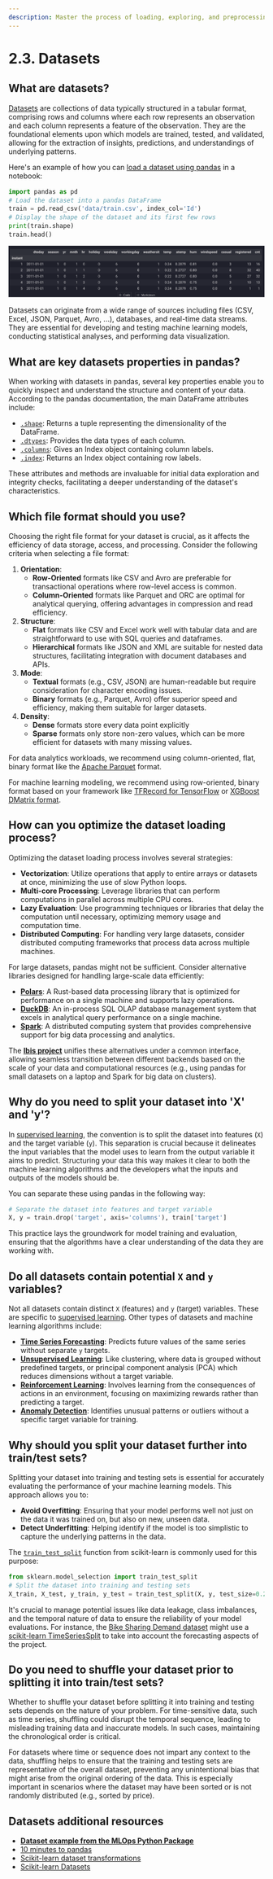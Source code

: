 ```yaml
---
description: Master the process of loading, exploring, and preprocessing datasets within notebooks for AI/ML projects, utilizing pandas and other tools to handle and analyze data effectively.
---
```


# 2.3. Datasets

## What are datasets?

[Datasets](https://en.wikipedia.org/wiki/Data_set) are collections of data typically structured in a tabular format, comprising rows and columns where each row represents an observation and each column represents a feature of the observation. They are the foundational elements upon which models are trained, tested, and validated, allowing for the extraction of insights, predictions, and understandings of underlying patterns.

Here's an example of how you can [load a dataset using pandas](https://pandas.pydata.org/docs/reference/frame.html) in a notebook:

```python
import pandas as pd
# Load the dataset into a pandas DataFrame
train = pd.read_csv('data/train.csv', index_col='Id')
# Display the shape of the dataset and its first few rows
print(train.shape)
train.head()
```

![Dataset values](../img/datasets/values.png)

Datasets can originate from a wide range of sources including files (CSV, Excel, JSON, Parquet, Avro, ...), databases, and real-time data streams. They are essential for developing and testing machine learning models, conducting statistical analyses, and performing data visualization.

## What are key datasets properties in pandas?

When working with datasets in pandas, several key properties enable you to quickly inspect and understand the structure and content of your data. According to the pandas documentation, the main DataFrame attributes include:

- [`.shape`](https://pandas.pydata.org/docs/reference/api/pandas.DataFrame.shape.html#pandas.DataFrame.shape): Returns a tuple representing the dimensionality of the DataFrame.
- [`.dtypes`](https://pandas.pydata.org/docs/reference/api/pandas.DataFrame.dtypes.html#pandas.DataFrame.dtypes): Provides the data types of each column.
- [`.columns`](https://pandas.pydata.org/docs/reference/api/pandas.DataFrame.columns.html#pandas.DataFrame.columns): Gives an Index object containing column labels.
- [`.index`](https://pandas.pydata.org/docs/reference/api/pandas.DataFrame.index.html#pandas.DataFrame.index): Returns an Index object containing row labels.

These attributes and methods are invaluable for initial data exploration and integrity checks, facilitating a deeper understanding of the dataset's characteristics.

## Which file format should you use?

Choosing the right file format for your dataset is crucial, as it affects the efficiency of data storage, access, and processing. Consider the following criteria when selecting a file format:

1. **Orientation**:
    - **Row-Oriented** formats like CSV and Avro are preferable for transactional operations where row-level access is common.
    - **Column-Oriented** formats like Parquet and ORC are optimal for analytical querying, offering advantages in compression and read efficiency.
2. **Structure**:
    - **Flat** formats like CSV and Excel work well with tabular data and are straightforward to use with SQL queries and dataframes.
    - **Hierarchical** formats like JSON and XML are suitable for nested data structures, facilitating integration with document databases and APIs.
3. **Mode**:
    - **Textual** formats (e.g., CSV, JSON) are human-readable but require consideration for character encoding issues.
    - **Binary** formats (e.g., Parquet, Avro) offer superior speed and efficiency, making them suitable for larger datasets.
4. **Density**:
    - **Dense** formats store every data point explicitly
    - **Sparse** formats only store non-zero values, which can be more efficient for datasets with many missing values.

For data analytics workloads, we recommend using column-oriented, flat, binary format like the [Apache Parquet](https://parquet.apache.org/) format.

For machine learning modeling, we recommend using row-oriented, binary format based on your framework like [TFRecord for TensorFlow](https://www.tensorflow.org/tutorials/load_data/tfrecord) or [XGBoost DMatrix format](https://xgboost.readthedocs.io/en/stable/python/python_intro.html#data-interface).

## How can you optimize the dataset loading process?

Optimizing the dataset loading process involves several strategies:

- **Vectorization**: Utilize operations that apply to entire arrays or datasets at once, minimizing the use of slow Python loops.
- **Multi-core Processing**: Leverage libraries that can perform computations in parallel across multiple CPU cores.
- **Lazy Evaluation**: Use programming techniques or libraries that delay the computation until necessary, optimizing memory usage and computation time.
- **Distributed Computing**: For handling very large datasets, consider distributed computing frameworks that process data across multiple machines.

For large datasets, pandas might not be sufficient. Consider alternative libraries designed for handling large-scale data efficiently:

- **[Polars](https://pola.rs/)**: A Rust-based data processing library that is optimized for performance on a single machine and supports lazy operations.
- **[DuckDB](https://duckdb.org/)**: An in-process SQL OLAP database management system that excels in analytical query performance on a single machine.
- **[Spark](https://spark.apache.org/)**: A distributed computing system that provides comprehensive support for big data processing and analytics.

The **[Ibis project](https://ibis-project.org/)** unifies these alternatives under a common interface, allowing seamless transition between different backends based on the scale of your data and computational resources (e.g., using pandas for small datasets on a laptop and Spark for big data on clusters).

## Why do you need to split your dataset into 'X' and 'y'?

In [supervised learning](https://scikit-learn.org/stable/supervised_learning.html), the convention is to split the dataset into features (`X`) and the target variable (`y`). This separation is crucial because it delineates the input variables that the model uses to learn from the output variable it aims to predict. Structuring your data this way makes it clear to both the machine learning algorithms and the developers what the inputs and outputs of the models should be.

You can separate these using pandas in the following way:

```python
# Separate the dataset into features and target variable
X, y = train.drop('target', axis='columns'), train['target']
```

This practice lays the groundwork for model training and evaluation, ensuring that the algorithms have a clear understanding of the data they are working with.

## Do all datasets contain potential `X` and `y` variables?

Not all datasets contain distinct `X` (features) and `y` (target) variables. These are specific to [supervised learning](https://en.wikipedia.org/wiki/Supervised_learning). Other types of datasets and machine learning algorithms include:

- **[Time Series Forecasting](https://en.wikipedia.org/wiki/Time_series)**: Predicts future values of the same series without separate `y` targets.
- **[Unsupervised Learning](https://en.wikipedia.org/wiki/Unsupervised_learning)**: Like clustering, where data is grouped without predefined targets, or principal component analysis (PCA) which reduces dimensions without a target variable.
- **[Reinforcement Learning](https://en.wikipedia.org/wiki/Reinforcement_learning)**: Involves learning from the consequences of actions in an environment, focusing on maximizing rewards rather than predicting a target.
- **[Anomaly Detection](https://en.wikipedia.org/wiki/Anomaly_detection)**: Identifies unusual patterns or outliers without a specific target variable for training.

## Why should you split your dataset further into train/test sets?

Splitting your dataset into training and testing sets is essential for accurately evaluating the performance of your machine learning models. This approach allows you to:

- **Avoid Overfitting**: Ensuring that your model performs well not just on the data it was trained on, but also on new, unseen data.
- **Detect Underfitting**: Helping identify if the model is too simplistic to capture the underlying patterns in the data.

The [`train_test_split`](https://scikit-learn.org/stable/modules/generated/sklearn.model_selection.train_test_split.html) function from scikit-learn is commonly used for this purpose:

```python
from sklearn.model_selection import train_test_split
# Split the dataset into training and testing sets
X_train, X_test, y_train, y_test = train_test_split(X, y, test_size=0.2, random_state=42)
```

It's crucial to manage potential issues like data leakage, class imbalances, and the temporal nature of data to ensure the reliability of your model evaluations. For instance, the [Bike Sharing Demand dataset](https://www.kaggle.com/c/bike-sharing-demand) might use a [scikit-learn TimeSeriesSplit](https://scikit-learn.org/stable/modules/generated/sklearn.model_selection.TimeSeriesSplit.html) to take into account the forecasting aspects of the project.

## Do you need to shuffle your dataset prior to splitting it into train/test sets?

Whether to shuffle your dataset before splitting it into training and testing sets depends on the nature of your problem. For time-sensitive data, such as time series, shuffling could disrupt the temporal sequence, leading to misleading training data and inaccurate models. In such cases, maintaining the chronological order is critical.

For datasets where time or sequence does not impart any context to the data, shuffling helps to ensure that the training and testing sets are representative of the overall dataset, preventing any unintentional bias that might arise from the original ordering of the data. This is especially important in scenarios where the dataset may have been sorted or is not randomly distributed (e.g., sorted by price).

## Datasets additional resources

- **[Dataset example from the MLOps Python Package](https://github.com/fmind/mlops-python-package/blob/main/notebooks/prototype.ipynb)**
- [10 minutes to pandas](https://pandas.pydata.org/docs/user_guide/10min.html)
- [Scikit-learn dataset transformations](https://scikit-learn.org/stable/data_transforms.html)
- [Scikit-learn Datasets](https://scikit-learn.org/stable/datasets.html)
